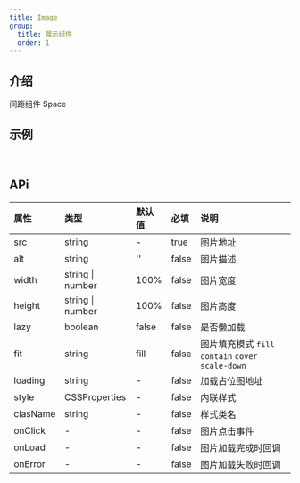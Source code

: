```yaml
---
title: Image
group:
  title: 展示组件
  order: 1
---
```


## 介绍

间距组件 Space
​

## 示例

<!-- 可以通过code加载示例代码，dumi会帮我们做解析 -->

<code src="./demo/base.tsx"></code>

​

## APi

<!-- 会生成api表格 -->

| 属性     | 类型                 | 默认值 | 必填  | 说明                                               |
| :------- | :------------------- | :----- | :---- | :------------------------------------------------- |
| src      | string               | -      | true  | 图片地址                                           |
| alt      | string               | ''     | false | 图片描述                                           |
| width    | string &#124; number | 100%   | false | 图片宽度                                           |
| height   | string &#124; number | 100%   | false | 图片高度                                           |
| lazy     | boolean              | false  | false | 是否懒加载                                         |
| fit      | string               | fill   | false | 图片填充模式 `fill` `contain` `cover` `scale-down` |
| loading  | string               | -      | false | 加载占位图地址                                     |
| style    | CSSProperties        | -      | false | 内联样式                                           |
| clasName | string               | -      | false | 样式类名                                           |
| onClick  | -                    | -      | false | 图片点击事件                                       |
| onLoad   | -                    | -      | false | 图片加载完成时回调                                 |
| onError  | -                    | -      | false | 图片加载失败时回调                                 |
